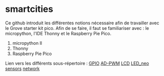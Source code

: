 # smartcities
Ce github introduit les différentes notions nécessaire afin de travailler avec le Grove starter kit pico. Afin de se faire, il faut se familiariser avec : le micropython, l'IDE Thonny et le Raspberry Pie Pico.

1) micropython
  Il 
3) Thonny
4) Raspberry Pie Pico



Lien vers les différents sous-répertoire :
[GPIO](GPIO)
[AD-PWM](AD-PWM)
[LCD](LCD)
[LED_neo](LED_neo)
[sensors](sensors)
[network](network)
